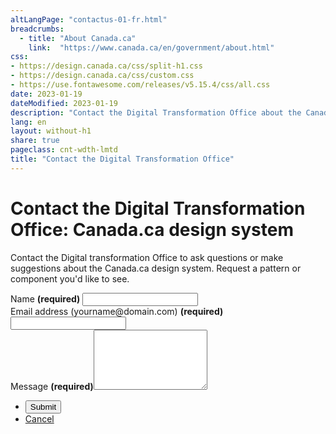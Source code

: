 ```yaml
---
altLangPage: "contactus-01-fr.html"
breadcrumbs:
  - title: "About Canada.ca"
    link:  "https://www.canada.ca/en/government/about.html"
css:
- https://design.canada.ca/css/split-h1.css
- https://design.canada.ca/css/custom.css
- https://use.fontawesome.com/releases/v5.15.4/css/all.css
date: 2023-01-19
dateModified: 2023-01-19
description: "Contact the Digital Transformation Office about the Canada.ca design system."
lang: en
layout: without-h1
share: true
pageclass: cnt-wdth-lmtd
title: "Contact the Digital Transformation Office"
---
```

<h1 property="name" id="wb-cont" dir="ltr"><span class="stacked"><span>Contact the Digital Transformation Office</span>: <span>Canada.ca design system</span></span></h1>
<p>Contact the Digital transformation Office to ask questions or make suggestions about the Canada.ca design system. Request a pattern or component you'd like to see.</p>
<div class="wb-frmvld mrgn-tp-lg">
    <div class="row">
        <div class="col-md-8">
            <form action="#" method="get" id="contact-dto">
                <div class="form-group">
                    <label for="name1" class="required"><span class="field-name">Name</span> <strong class="required" aria-hidden="true">(required)</strong></label>
                    <input class="form-control full-width" id="name1" name="name1" type="text" autocomplete="given-name" required="required" data-rule-minlength="2" />
                </div>
                <div class="form-group">
                    <label for="email1" class="required"><span class="field-name">Email address</span> (yourname@domain.com) <strong class="required" aria-hidden="true">(required)</strong></label>
                    <input class="form-control full-width" id="email1" name="email1" type="email" autocomplete="email" />
                </div>
                <div class="form-group">
                    <label for="message" class="required"><span class="field-name">Message</span> <strong class="required" aria-hidden="true">(required)</strong></label><textarea class="form-control full-width" rows="6" id="message" name="message" type="text" data-rule-rangeWords="[2,300]" /></textarea>
                </div>
         <ul class="list-unstyled list-inline mrgn-tp-lg">
                    <li><input type="submit" value="Submit" class="btn btn-primary" /></li>
                    <li><a href="#" class="btn btn-default">Cancel</a></li>
                </ul>
            </form>
        </div>
    </div>
</div>
